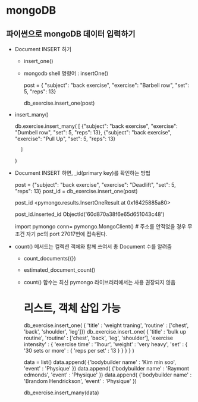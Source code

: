 # mongoDB

## 파이썬으로 mongoDB 데이터 입력하기

- Document INSERT 하기
  - insert_one()
  - mongodb shell 명령어 : insertOne()

    
    post = { "subject": "back exercise", "exercise": "Barbell row", "set": 5, "reps": 13}
    
    db_exercise.insert_one(post)

- insert_many()


    db.exercise.insert_many(
        [
            {"subject": "back exercise", "exercise": "Dumbell row", "set": 5, "reps": 13},
            {"subject": "back exercise", "exercise": "Pull Up", "set": 5, "reps": 13}
            
        ]
    )

- Document INSERT 하면, _id(primary key)를 확인하는 방법

    
    post = {"subject": "back exercise", "exercise": "Deadlift", "set": 5, "reps": 13}
    post_id = db_exercise.insert_one(post)
    
    post_id
    <pymongo.results.InsertOneResult at 0x16425885a80>
    
    post_id.inserted_id
    ObjectId('60d870a38f6e65d651043c48')

    import pymongo
    conn= pymongo.MongoClient() # 주소를 안적었을 경우 무조건 자기 pc의 port 27017번에 접속된다.

- count() 메서드는 컬렉션 객체와 함께 쓰여서 총 Document 수를 알려줌
  - count_documents({})
  - estimated_document_count()
  - count() 함수는 최신 pymongo 라이브러리에서는 사용 권장되지 않음
  
    

    # 리스트, 객체 삽입 가능 
    db_exercise.insert_one( { 'title' : 'weight traning', 'routine' : ['chest', 'back', 'shoulder', 'leg']})
    db_exercise.insert_one(
        {
            'title' : 'bulk up routine',
            'routine' : ['chest', 'back', 'leg', 'shoulder'],
            'exercise intensity' :
            {
                'exercise time' : '1hour',
                'weight' : 'very heavy',
                'set' :
                {
                    '30 sets or more' :
                    { 
                        'reps per set' : 13
                    }
                }
            }
        }
    )


    data = list()
    data.append( {'bodybuilder name' : 'Kim min soo', 'event' : 'Physique' })
    data.append( {'bodybuilder name' : 'Raymont edmonds', 'event' : 'Physique' })
    data.append( {'bodybuilder name' : 'Brandom Hendrickson', 'event' : 'Physique' })
    
    db_exercise.insert_many(data)